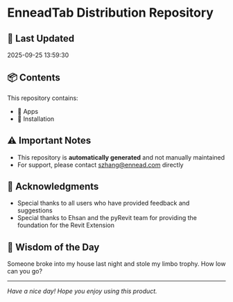 # EnneadTab Distribution Repository

## 📅 Last Updated
2025-09-25 13:59:30



## 📦 Contents
This repository contains:
- 📂 Apps
- 📂 Installation

## ⚠️ Important Notes
- This repository is **automatically generated** and not manually maintained
- For support, please contact szhang@ennead.com directly

## 🙏 Acknowledgments
- Special thanks to all users who have provided feedback and suggestions
- Special thanks to Ehsan and the pyRevit team for providing the foundation for the Revit Extension

## 💭 Wisdom of the Day
Someone broke into my house last night and stole my limbo trophy. How low can you go?

---
*Have a nice day! Hope you enjoy using this product.*
